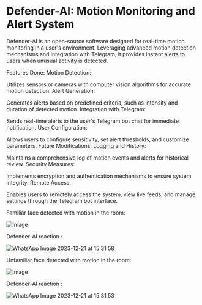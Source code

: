 # Defender-AI: Motion Monitoring and Alert System

Defender-AI is an open-source software designed for real-time motion monitoring in a user's environment. Leveraging advanced motion detection mechanisms and integration with Telegram, it provides instant alerts to users when unusual activity is detected.

Features
Done:
Motion Detection:

Utilizes sensors or cameras with computer vision algorithms for accurate motion detection.
Alert Generation:

Generates alerts based on predefined criteria, such as intensity and duration of detected motion.
Integration with Telegram:

Sends real-time alerts to the user's Telegram bot chat for immediate notification.
User Configuration:

Allows users to configure sensitivity, set alert thresholds, and customize parameters.
Future Modifications:
Logging and History:

Maintains a comprehensive log of motion events and alerts for historical review.
Security Measures:

Implements encryption and authentication mechanisms to ensure system integrity.
Remote Access:

Enables users to remotely access the system, view live feeds, and manage settings through the Telegram bot interface.


Familiar face detected with motion in the room:

  ![image](https://github.com/ibra303/Defender-AI/assets/94124916/4b37278a-43f3-4475-b708-c1816f5baee4)


Defender-AI reaction :

  ![WhatsApp Image 2023-12-21 at 15 31 58](https://github.com/ibra303/Defender-AI/assets/94124916/faf6963d-77bb-41b4-b58f-d52d7c9708ff)


Unfamiliar face detected with motion in the room:

  ![image](https://github.com/ibra303/Defender-AI/assets/94124916/897529b9-85f7-4159-9ace-a701455065d0)


Defender-AI reaction :

  ![WhatsApp Image 2023-12-21 at 15 31 53](https://github.com/ibra303/Defender-AI/assets/94124916/a2b71249-07f4-4e1a-a646-e19b0e4ee135)


